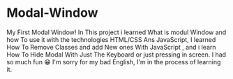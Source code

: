 # Modal-Window
My First Modal Window!
In This project i learned What is modul Window and how To use it with the technologies HTML/CSS Ans JavaScript,
I learned How To Remove Classes and add New ones With JavaScript ,
and i learn How To Hide Modal With Just The Keyboard or just pressing in screen.
I had so much fun 😁 I'm sorry for my bad English, I'm in the process of learning it.
